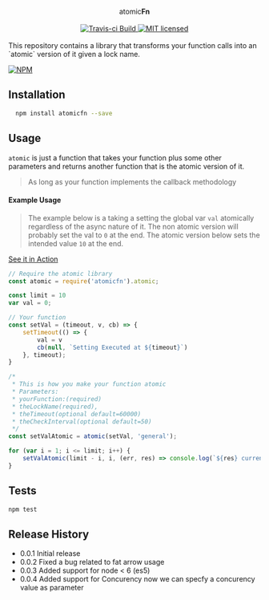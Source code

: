 <div align="center">


<br/>
atomic<b>Fn</b>
<br/><br/>

<a href="https://travis-ci.org/bdjibril/atomicfn">
  <img src="https://travis-ci.org/bdjibril/atomicfn.svg?branch=master" alt="Travis-ci Build"/>
</a>

<a href="https://github.com/bdjibril/micro-worker/blob/master/LICENSE">
  <img src="https://img.shields.io/badge/license-MIT-blue.svg" alt="MIT licensed"/>
</a>

<br/>
<br/>
</div>
This repository contains a library that transforms your function calls into an `atomic` version of it given a lock name.

[![NPM](https://nodei.co/npm/atomicfn.png)](https://nodei.co/npm/atomicfn/)

## Installation
```bash
  npm install atomicfn --save
```


## Usage
`atomic` is just a function that takes your function plus some other parameters and returns another function that is the atomic version of it.

> As long as your function implements the callback methodology

#### Example Usage
 
 > The example below is a taking a setting the global var `val` atomically regardless of the async nature of it. The non atomic version will probably set the val to `0` at the end. The atomic version below sets the intended value `10` at the end.

[See it in Action](https://runkit.com/bdjibril/atomicfn-demo)

```javascript
// Require the atomic library
const atomic = require('atomicfn').atomic;

const limit = 10
var val = 0;

// Your function
const setVal = (timeout, v, cb) => {
	setTimeout(() => {
		val = v
		cb(null, `Setting Executed at ${timeout}`)
	}, timeout);
}

/* 
 * This is how you make your function atomic
 * Parameters:
 * yourFunction:(required)
 * theLockName(required), 
 * theTimeout(optional default=60000)
 * theCheckInterval(optional default=50) 
 */
const setValAtomic = atomic(setVal, 'general');

for (var i = 1; i <= limit; i++) {
	setValAtomic(limit - i, i, (err, res) => console.log(`${res} current value ${val}`))
}
```

## Tests
```bash
npm test
```

## Release History
* 0.0.1 Initial release
* 0.0.2 Fixed a bug related to fat arrow usage
* 0.0.3 Added support for node < 6 (es5)
* 0.0.4 Added support for Concurency now we can specfy a concurency value as parameter
